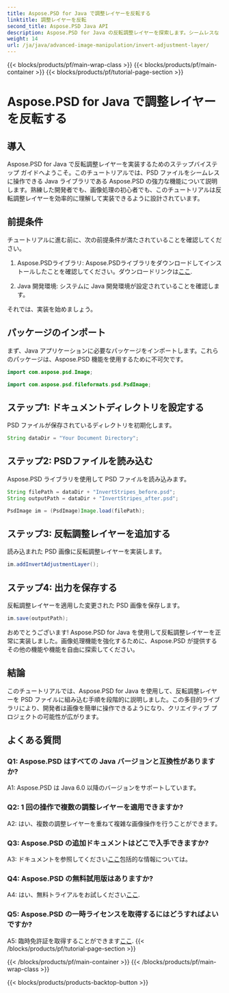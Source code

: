 ```yaml
---
title: Aspose.PSD for Java で調整レイヤーを反転する
linktitle: 調整レイヤーを反転
second_title: Aspose.PSD Java API
description: Aspose.PSD for Java の反転調整レイヤーを探索します。シームレスな PSD ファイル操作のための強力な Java ライブラリです。
weight: 14
url: /ja/java/advanced-image-manipulation/invert-adjustment-layer/
---
```


{{< blocks/products/pf/main-wrap-class >}}
{{< blocks/products/pf/main-container >}}
{{< blocks/products/pf/tutorial-page-section >}}

# Aspose.PSD for Java で調整レイヤーを反転する

## 導入

Aspose.PSD for Java で反転調整レイヤーを実装するためのステップバイステップ ガイドへようこそ。このチュートリアルでは、PSD ファイルをシームレスに操作できる Java ライブラリである Aspose.PSD の強力な機能について説明します。熟練した開発者でも、画像処理の初心者でも、このチュートリアルは反転調整レイヤーを効率的に理解して実装できるように設計されています。

## 前提条件

チュートリアルに進む前に、次の前提条件が満たされていることを確認してください。

1. Aspose.PSDライブラリ: Aspose.PSDライブラリをダウンロードしてインストールしたことを確認してください。ダウンロードリンクは[ここ](https://releases.aspose.com/psd/java/).

2. Java 開発環境: システムに Java 開発環境が設定されていることを確認します。

それでは、実装を始めましょう。

## パッケージのインポート

まず、Java アプリケーションに必要なパッケージをインポートします。これらのパッケージは、Aspose.PSD 機能を使用するために不可欠です。

```java
import com.aspose.psd.Image;

import com.aspose.psd.fileformats.psd.PsdImage;
```

## ステップ1: ドキュメントディレクトリを設定する

PSD ファイルが保存されているディレクトリを初期化します。

```java
String dataDir = "Your Document Directory";
```

## ステップ2: PSDファイルを読み込む

Aspose.PSD ライブラリを使用して PSD ファイルを読み込みます。

```java
String filePath = dataDir + "InvertStripes_before.psd";
String outputPath = dataDir + "InvertStripes_after.psd";

PsdImage im = (PsdImage)Image.load(filePath);
```

## ステップ3: 反転調整レイヤーを追加する

読み込まれた PSD 画像に反転調整レイヤーを実装します。

```java
im.addInvertAdjustmentLayer();
```

## ステップ4: 出力を保存する

反転調整レイヤーを適用した変更された PSD 画像を保存します。

```java
im.save(outputPath);
```

おめでとうございます! Aspose.PSD for Java を使用して反転調整レイヤーを正常に実装しました。画像処理機能を強化するために、Aspose.PSD が提供するその他の機能や機能を自由に探索してください。

## 結論

このチュートリアルでは、Aspose.PSD for Java を使用して、反転調整レイヤーを PSD ファイルに組み込む手順を段階的に説明しました。この多目的ライブラリにより、開発者は画像を簡単に操作できるようになり、クリエイティブ プロジェクトの可能性が広がります。

## よくある質問

### Q1: Aspose.PSD はすべての Java バージョンと互換性がありますか?

A1: Aspose.PSD は Java 6.0 以降のバージョンをサポートしています。

### Q2: 1 回の操作で複数の調整レイヤーを適用できますか?

A2: はい、複数の調整レイヤーを重ねて複雑な画像操作を行うことができます。

### Q3: Aspose.PSD の追加ドキュメントはどこで入手できますか?

 A3: ドキュメントを参照してください[ここ](https://reference.aspose.com/psd/java/)包括的な情報については。

### Q4: Aspose.PSD の無料試用版はありますか?

 A4: はい、無料トライアルをお試しください[ここ](https://releases.aspose.com/).

### Q5: Aspose.PSD の一時ライセンスを取得するにはどうすればよいですか?

A5: 臨時免許証を取得することができます[ここ](https://purchase.aspose.com/temporary-license/).
{{< /blocks/products/pf/tutorial-page-section >}}

{{< /blocks/products/pf/main-container >}}
{{< /blocks/products/pf/main-wrap-class >}}

{{< blocks/products/products-backtop-button >}}
